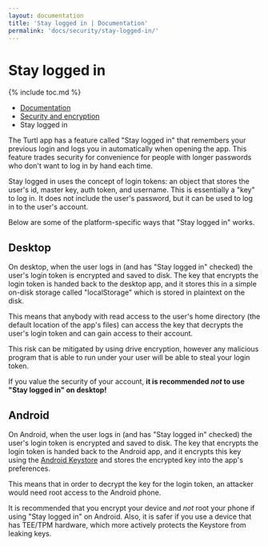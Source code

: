```yaml
---
layout: documentation
title: 'Stay logged in | Documentation'
permalink: 'docs/security/stay-logged-in/'
---
```


# Stay logged in
{% include toc.md %}

<ul class="uk-breadcrumb uk-padding-small uk-padding-remove-vertical uk-padding-remove-right">
<li><a href="/docs">Documentation</a></li>
<li><a href="/docs/security">Security and encryption</a></li>
<li>Stay logged in</li>
</ul>

The Turtl app has a feature called "Stay logged in" that remembers your previous
login and logs you in automatically when opening the app. This feature trades
security for convenience for people with longer passwords who don't want to log
in by hand each time.

Stay logged in uses the concept of login tokens: an object that stores the user's
id, master key, auth token, and username. This is essentially a "key" to log in.
It does not include the user's password, but it can be used to log in to the
user's account.

Below are some of the platform-specific ways that "Stay logged in" works.

## Desktop

On desktop, when the user logs in (and has "Stay logged in" checked) the user's
login token is encrypted and saved to disk. The key that encrypts the login
token is handed back to the desktop app, and it stores this in a simple on-disk
storage called "localStorage" which is stored in plaintext on the disk.

This means that anybody with read access to the user's home directory (the
default location of the app's files) can access the key that decrypts the user's
login token and can gain access to their account.

This risk can be mitigated by using drive encryption, however any malicious
program that is able to run under your user will be able to steal your login
token.

If you value the security of your account, **it is recommended *not* to use
"Stay logged in" on desktop!**

## Android

On Android, when the user logs in (and has "Stay logged in" checked) the user's
login token is encrypted and saved to disk. The key that encrypts the login
token is handed back to the Android app, and it encrypts this key using the
[Android Keystore](https://developer.android.com/training/articles/keystore)
and stores the encrypted key into the app's preferences.

This means that in order to decrypt the key for the login token, an attacker
would need root access to the Android phone.

It is recommended that you encrypt your device and *not* root your phone if
using "Stay logged in" on Android. Also, it is safer if you use a device that
has TEE/TPM hardware, which more actively protects the Keystore from leaking
keys.

